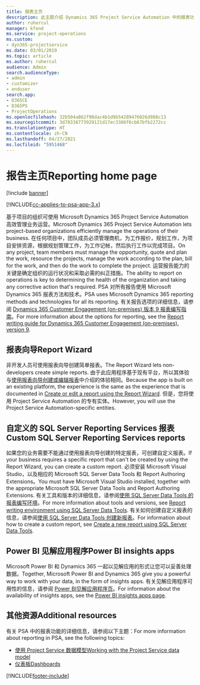 ```yaml
---
title: 报表主页
description: 此主题介绍 Dynamics 365 Project Service Automation 中的报表功能。
author: ruhercul
manager: kfend
ms.service: project-operations
ms.custom:
- dyn365-projectservice
ms.date: 03/01/2019
ms.topic: article
ms.author: ruhercul
audience: Admin
search.audienceType:
- admin
- customizer
- enduser
search.app:
- D365CE
- D365PS
- ProjectOperations
ms.openlocfilehash: 32b504a862f98dac4b1d9b54289476026d988c13
ms.sourcegitcommit: 3d78338773929121d17ec3386f6cb67bfb2272cc
ms.translationtype: HT
ms.contentlocale: zh-CN
ms.lasthandoff: 04/27/2021
ms.locfileid: "5951468"
---
```

# <a name="reporting-home-page"></a><span data-ttu-id="3b545-103">报告主页</span><span class="sxs-lookup"><span data-stu-id="3b545-103">Reporting home page</span></span>

[!include [banner](../includes/psa-now-project-operations.md)]

[!INCLUDE[cc-applies-to-psa-app-3.x](../includes/cc-applies-to-psa-app-3x.md)]

<span data-ttu-id="3b545-104">基于项目的组织可使用 Microsoft Dynamics 365 Project Service Automation 高效管理业务运营。</span><span class="sxs-lookup"><span data-stu-id="3b545-104">Microsoft Dynamics 365 Project Service Automation lets project-based organizations efficiently manage the operations of their business.</span></span> <span data-ttu-id="3b545-105">在任何项目中，团队成员必须管理商机，为工作报价，规划工作，为项目安排资源，根据规划管理工作，为工作记帐，然后执行工作以完成项目。</span><span class="sxs-lookup"><span data-stu-id="3b545-105">On any project, team members must manage the opportunity, quote and plan the work, resource the projects, manage the work according to the plan, bill for the work, and then do the work to complete the project.</span></span> <span data-ttu-id="3b545-106">运营报告能力的关键是确定组织的运行状况和采取必需的纠正措施。</span><span class="sxs-lookup"><span data-stu-id="3b545-106">The ability to report on operations is key to determining the health of the organization and taking any corrective action that's required.</span></span> <span data-ttu-id="3b545-107">PSA 对所有报告使用 Microsoft Dynamics 365 报表方法和技术。</span><span class="sxs-lookup"><span data-stu-id="3b545-107">PSA uses Microsoft Dynamics 365 reporting methods and technologies for all its reporting.</span></span> <span data-ttu-id="3b545-108">有关报告选项的详细信息，请参阅 [Dynamics 365 Customer Engagement (on-premises) 版本 9 报表编写指南](/dynamics365/customerengagement/on-premises/analytics/reporting-analytics-with-dynamics-365)。</span><span class="sxs-lookup"><span data-stu-id="3b545-108">For more information about the options for reporting, see the [Report writing guide for Dynamics 365 Customer Engagement (on-premises), version 9](/dynamics365/customerengagement/on-premises/analytics/reporting-analytics-with-dynamics-365).</span></span>

## <a name="report-wizard"></a><span data-ttu-id="3b545-109">报表向导</span><span class="sxs-lookup"><span data-stu-id="3b545-109">Report Wizard</span></span>

<span data-ttu-id="3b545-110">非开发人员可使用报表向导创建简单报表。</span><span class="sxs-lookup"><span data-stu-id="3b545-110">The Report Wizard lets non-developers create simple reports.</span></span> <span data-ttu-id="3b545-111">由于此应用程序基于现有平台，所以其体验与[使用报表向导创建或编辑报表](/dynamics365/customerengagement/on-premises/basics/create-edit-copy-report-wizard)中介绍的体验相同。</span><span class="sxs-lookup"><span data-stu-id="3b545-111">Because the app is built on an existing platform, the experience is the same as the experience that is documented in [Create or edit a report using the Report Wizard](/dynamics365/customerengagement/on-premises/basics/create-edit-copy-report-wizard).</span></span> <span data-ttu-id="3b545-112">但是，您将使用 Project Service Automation 的专有实体。</span><span class="sxs-lookup"><span data-stu-id="3b545-112">However, you will use the Project Service Automation-specific entities.</span></span>

## <a name="custom-sql-server-reporting-services-reports"></a><span data-ttu-id="3b545-113">自定义的 SQL Server Reporting Services 报表</span><span class="sxs-lookup"><span data-stu-id="3b545-113">Custom SQL Server Reporting Services reports</span></span>

<span data-ttu-id="3b545-114">如果您的业务需要不能通过使用报表向导创建的特定报表，可创建自定义报表。</span><span class="sxs-lookup"><span data-stu-id="3b545-114">If your business requires a specific report that can't be created by using the Report Wizard, you can create a custom report.</span></span> <span data-ttu-id="3b545-115">必须安装 Microsoft Visual Studio，以及相应的 Microsoft SQL Server Data Tools 和 Report Authoring Extensions。</span><span class="sxs-lookup"><span data-stu-id="3b545-115">You must have Microsoft Visual Studio installed, together with the appropriate Microsoft SQL Server Data Tools and Report Authoring Extensions.</span></span> <span data-ttu-id="3b545-116">有关工具和版本的详细信息，请参阅[使用 SQL Server Data Tools 的报表编写环境](/dynamics365/customerengagement/on-premises/analytics/report-writing-environment-using-sql-server-data-tools)。</span><span class="sxs-lookup"><span data-stu-id="3b545-116">For more information about tools and versions, see [Report writing environment using SQL Server Data Tools](/dynamics365/customerengagement/on-premises/analytics/report-writing-environment-using-sql-server-data-tools).</span></span> <span data-ttu-id="3b545-117">有关如何创建自定义报表的信息，请参阅[使用 SQL Server Data Tools 创建新报表](/dynamics365/customerengagement/on-premises/analytics/create-a-new-report-using-sql-server-data-tools)。</span><span class="sxs-lookup"><span data-stu-id="3b545-117">For information about how to create a custom report, see [Create a new report using SQL Server Data Tools](/dynamics365/customerengagement/on-premises/analytics/create-a-new-report-using-sql-server-data-tools).</span></span>

## <a name="power-bi-insights-apps"></a><span data-ttu-id="3b545-118">Power BI 见解应用程序</span><span class="sxs-lookup"><span data-stu-id="3b545-118">Power BI insights apps</span></span>

<span data-ttu-id="3b545-119">Microsoft Power BI 和 Dynamics 365 一起以见解应用的形式让您可以妥善处理数据。</span><span class="sxs-lookup"><span data-stu-id="3b545-119">Together, Microsoft Power BI and Dynamics 365 give you a powerful way to work with your data, in the form of insights apps.</span></span> <span data-ttu-id="3b545-120">有关见解应用程序可用性的信息，请参阅 [Power BI见解应用程序页](https://powerbi.microsoft.com/power-bi-insights-apps/)。</span><span class="sxs-lookup"><span data-stu-id="3b545-120">For information about the availability of insights apps, see the [Power BI insights apps page](https://powerbi.microsoft.com/power-bi-insights-apps/).</span></span>


## <a name="additional-resources"></a><span data-ttu-id="3b545-121">其他资源</span><span class="sxs-lookup"><span data-stu-id="3b545-121">Additional resources</span></span>
<span data-ttu-id="3b545-122">有关 PSA 中的报表功能的详细信息，请参阅以下主题：</span><span class="sxs-lookup"><span data-stu-id="3b545-122">For more information about reporting in PSA, see the following topics:</span></span>

- [<span data-ttu-id="3b545-123">使用 Project Service 数据模型</span><span class="sxs-lookup"><span data-stu-id="3b545-123">Working with the Project Service data model</span></span>](reports-working-project-service-data-model.md)
- [<span data-ttu-id="3b545-124">仪表板</span><span class="sxs-lookup"><span data-stu-id="3b545-124">Dashboards</span></span>](reports-dashboards.md)



[!INCLUDE[footer-include](../includes/footer-banner.md)]